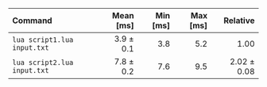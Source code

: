 | Command | Mean [ms] | Min [ms] | Max [ms] | Relative |
|:---|---:|---:|---:|---:|
| `lua script1.lua input.txt` | 3.9 ± 0.1 | 3.8 | 5.2 | 1.00 |
| `lua script2.lua input.txt` | 7.8 ± 0.2 | 7.6 | 9.5 | 2.02 ± 0.08 |
